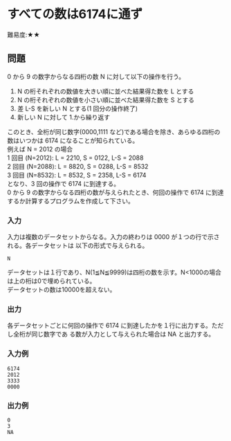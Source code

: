# すべての数は6174に通ず

難易度:★★

## 問題

0 から 9 の数字からなる四桁の数 N に対して以下の操作を行う。
1. N の桁それぞれの数値を大きい順に並べた結果得た数を L とする
2. N の桁それぞれの数値を小さい順に並べた結果得た数を S とする
3. 差 L-S を新しい N とする(1 回分の操作終了)
4. 新しい N に対して 1.から繰り返す

このとき、全桁が同じ数字(0000,1111 など)である場合を除き、あらゆる四桁の数はいつかは 6174 になることが知られている。  
例えば N = 2012 の場合  
1 回目 (N=2012): L = 2210, S = 0122, L-S = 2088  
2 回目 (N=2088): L = 8820, S = 0288, L-S = 8532  
3 回目 (N=8532): L = 8532, S = 2358, L-S = 6174  
となり、3 回の操作で 6174 に到達する。  
0 から 9 の数字からなる四桁の数が与えられたとき、何回の操作で 6174 に到達するか計算するプログラムを作成して下さい。


### 入力
入力は複数のデータセットからなる。入力の終わりは 0000 が１つの行で示される。各データセットは
以下の形式で与えられる。
```
N
```
データセットは１行であり、N(1≦N≦9999)は四桁の数を示す。N<1000の場合は上の桁は0で埋められている。  
データセットの数は10000を超えない。
### 出力

各データセットごとに何回の操作で 6174 に到達したかを１行に出力する。ただし全桁が同じ数字であ
る数が入力として与えられた場合は NA と出力する。

### 入力例
```
6174
2012
3333
0000
```


### 出力例
```
0
3
NA
```
